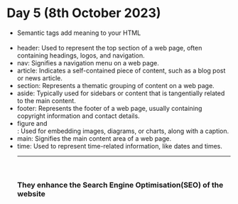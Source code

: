 # Day 5 (8th October 2023)


<ul>
<li>Semantic tags add meaning to your HTML</li>
<br>
<li> header: Used to represent the top section of a web page, often containing headings, logos, and navigation.</li>
<li>nav: Signifies a navigation menu on a web page.</li>
<li>article: Indicates a self-contained piece of content, such as a blog post or news article.</li>
<li>section: Represents a thematic grouping of content on a web page.</li>
<li>aside: Typically used for sidebars or content that is tangentially related to the main content.</li>
<li>footer: Represents the footer of a web page, usually containing copyright information and contact details.</li>
<li>figure and <figcaption>: Used for embedding images, diagrams, or charts, along with a caption.</li>
<li>main: Signifies the main content area of a web page.</li>
<li>time: Used to represent time-related information, like dates and times.</li>
<hr><br>
<h3>They enhance the Search Engine Optimisation(SEO) of the website</h3>
</ul>